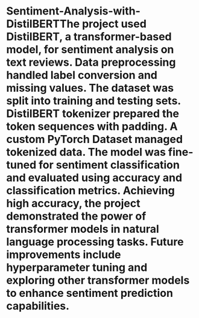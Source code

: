 # Sentiment-Analysis-with-DistilBERTThe project used DistilBERT, a transformer-based model, for sentiment analysis on text reviews. Data preprocessing handled label conversion and missing values. The dataset was split into training and testing sets. DistilBERT tokenizer prepared the token sequences with padding. A custom PyTorch Dataset managed tokenized data. The model was fine-tuned for sentiment classification and evaluated using accuracy and classification metrics. Achieving high accuracy, the project demonstrated the power of transformer models in natural language processing tasks. Future improvements include hyperparameter tuning and exploring other transformer models to enhance sentiment prediction capabilities.
